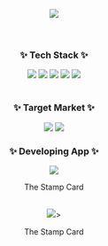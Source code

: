 <div align="center">
  <img src="https://capsule-render.vercel.app/api?type=wave&color=auto&height=300&section=header&text=Hi%20there&fontSize=90" />
</div>
<br>
<br>
<h3 align="center">✨ Tech Stack ✨</h3>
<div align="center">
  <a href="" target="_blank"><img src="https://img.shields.io/badge/ReactNative-000000?style=plastic&logo=react&logoColor=61DAFB"/></a>
  <a href="" target="_blank"><img src="https://img.shields.io/badge/Javascript-000000?style=plastic&logo=javascript&logoColor=F7DF1E"/></a>
  <a href="" target="_blank"><img src="https://img.shields.io/badge/Spring-000000?style=plastic&logo=spring&logoColor=6DB33F"/></a>
  <a href="" target="_blank"><img src="https://img.shields.io/badge/Springboot-000000?style=plastic&logo=springboot&logoColor=6DB33F"/></a>
  <a href="" target="_blank"><img src="https://img.shields.io/badge/Firebase-000000?style=plastic&logo=firebase&logoColor=DD2C00"/></a>
</div>
<br>
<h3 align="center">✨ Target Market ✨</h3>
<div align="center">
  <a href="" target="_blank"><img src="https://img.shields.io/badge/Appstore-000000?style=plastic&logo=appstore&logoColor=0D96F6"/></a>
  <a href="" target="_blank"><img src="https://img.shields.io/badge/Googleplay-000000?style=plastic&logo=googleplay&logoColor=414141"/></a>
</div>

<h3 align="center">✨ Developing App ✨</h3>
<div align="center">
  <div display="row">
    <a href="" target="_blank"><img src="https://img.shields.io/badge/Appstore-000000?style=plastic&logo=appstore&logoColor=0D96F6"/></a><p>The Stamp Card</p>
  </div>
  <br>
  <div>
    <a href="" target="_blank"><img src="https://img.shields.io/badge/Googleplay-000000?style=plastic&logo=googleplay&logoColor=414141"/></a>><p>The Stamp Card</p>
  </div>
</div>

<!--
**jyj87/jyj87** is a ✨ _special_ ✨ repository because its `README.md` (this file) appears on your GitHub profile.

Here are some ideas to get you started:

- 🔭 I’m currently working on ...
- 🌱 I’m currently learning ...
- 👯 I’m looking to collaborate on ...
- 🤔 I’m looking for help with ...
- 💬 Ask me about ...
- 📫 How to reach me: ...
- 😄 Pronouns: ...
- ⚡ Fun fact: ...
-->
